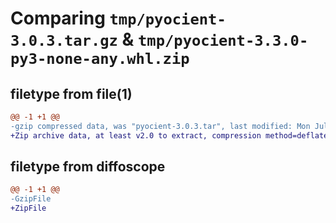 # Comparing `tmp/pyocient-3.0.3.tar.gz` & `tmp/pyocient-3.3.0-py3-none-any.whl.zip`

## filetype from file(1)

```diff
@@ -1 +1 @@
-gzip compressed data, was "pyocient-3.0.3.tar", last modified: Mon Jul 17 10:40:26 2023, max compression
+Zip archive data, at least v2.0 to extract, compression method=deflate
```

## filetype from diffoscope

```diff
@@ -1 +1 @@
-GzipFile
+ZipFile
```

